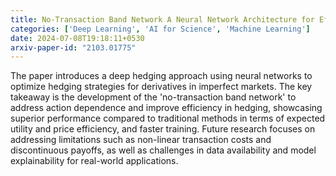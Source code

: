 ```yaml
---
title: No-Transaction Band Network A Neural Network Architecture for Efficient Deep Hedging
categories: ['Deep Learning', 'AI for Science', 'Machine Learning']
date: 2024-07-08T19:18:11+0530
arxiv-paper-id: "2103.01775"
---
```


The paper introduces a deep hedging approach using neural networks to optimize hedging strategies for derivatives in imperfect markets. The key takeaway is the development of the 'no-transaction band network' to address action dependence and improve efficiency in hedging, showcasing superior performance compared to traditional methods in terms of expected utility and price efficiency, and faster training. Future research focuses on addressing limitations such as non-linear transaction costs and discontinuous payoffs, as well as challenges in data availability and model explainability for real-world applications.

